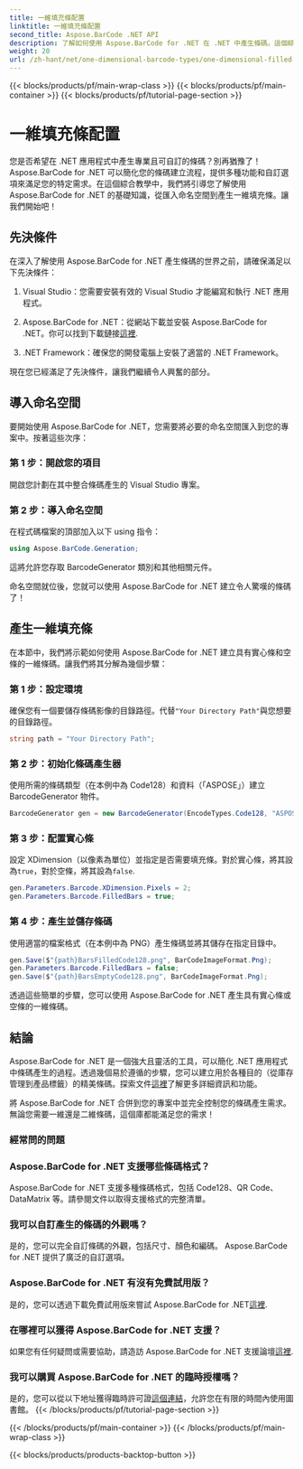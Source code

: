 ```yaml
---
title: 一維填充條配置
linktitle: 一維填充條配置
second_title: Aspose.BarCode .NET API
description: 了解如何使用 Aspose.BarCode for .NET 在 .NET 中產生條碼。這個綜合教程涵蓋了從導入命名空間到創建一維條碼的所有內容。
weight: 20
url: /zh-hant/net/one-dimensional-barcode-types/one-dimensional-filled-bars-configuration/
---
```


{{< blocks/products/pf/main-wrap-class >}}
{{< blocks/products/pf/main-container >}}
{{< blocks/products/pf/tutorial-page-section >}}

# 一維填充條配置


您是否希望在 .NET 應用程式中產生專業且可自訂的條碼？別再猶豫了！ Aspose.BarCode for .NET 可以簡化您的條碼建立流程，提供多種功能和自訂選項來滿足您的特定需求。在這個綜合教學中，我們將引導您了解使用 Aspose.BarCode for .NET 的基礎知識，從匯入命名空間到產生一維填充條。讓我們開始吧！

## 先決條件

在深入了解使用 Aspose.BarCode for .NET 產生條碼的世界之前，請確保滿足以下先決條件：

1. Visual Studio：您需要安裝有效的 Visual Studio 才能編寫和執行 .NET 應用程式。

2.  Aspose.BarCode for .NET：從網站下載並安裝 Aspose.BarCode for .NET。你可以找到下載鏈接[這裡](https://releases.aspose.com/barcode/net/).

3. .NET Framework：確保您的開發電腦上安裝了適當的 .NET Framework。

現在您已經滿足了先決條件，讓我們繼續令人興奮的部分。

## 導入命名空間

要開始使用 Aspose.BarCode for .NET，您需要將必要的命名空間匯入到您的專案中。按著這些次序：

### 第 1 步：開啟您的項目
   開啟您計劃在其中整合條碼產生的 Visual Studio 專案。

### 第 2 步：導入命名空間
   在程式碼檔案的頂部加入以下 using 指令：

   ```csharp
   using Aspose.BarCode.Generation;
   ```

   這將允許您存取 BarcodeGenerator 類別和其他相關元件。

命名空間就位後，您就可以使用 Aspose.BarCode for .NET 建立令人驚嘆的條碼了！

## 產生一維填充條

在本節中，我們將示範如何使用 Aspose.BarCode for .NET 建立具有實心條和空條的一維條碼。讓我們將其分解為幾個步驟：

### 第 1 步：設定環境
   確保您有一個要儲存條碼影像的目錄路徑。代替`"Your Directory Path"`與您想要的目錄路徑。

   ```csharp
   string path = "Your Directory Path";
   ```

### 第 2 步：初始化條碼產生器
   使用所需的條碼類型（在本例中為 Code128）和資料（「ASPOSE」）建立 BarcodeGenerator 物件。

   ```csharp
   BarcodeGenerator gen = new BarcodeGenerator(EncodeTypes.Code128, "ASPOSE");
   ```

### 第 3 步：配置實心條
   設定 XDimension（以像素為單位）並指定是否需要填充條。對於實心條，將其設為`true`，對於空條，將其設為`false`.

   ```csharp
   gen.Parameters.Barcode.XDimension.Pixels = 2;
   gen.Parameters.Barcode.FilledBars = true;
   ```

### 第 4 步：產生並儲存條碼
   使用適當的檔案格式（在本例中為 PNG）產生條碼並將其儲存在指定目錄中。

   ```csharp
   gen.Save($"{path}BarsFilledCode128.png", BarCodeImageFormat.Png);
   gen.Parameters.Barcode.FilledBars = false;
   gen.Save($"{path}BarsEmptyCode128.png", BarCodeImageFormat.Png);
   ```

透過這些簡單的步驟，您可以使用 Aspose.BarCode for .NET 產生具有實心條或空條的一維條碼。

## 結論

Aspose.BarCode for .NET 是一個強大且靈活的工具，可以簡化 .NET 應用程式中條碼產生的過程。透過幾個易於遵循的步驟，您可以建立用於各種目的（從庫存管理到產品標籤）的精美條碼。探索文件[這裡](https://reference.aspose.com/barcode/net/)了解更多詳細資訊和功能。

將 Aspose.BarCode for .NET 合併到您的專案中並完全控制您的條碼產生需求。無論您需要一維還是二維條碼，這個庫都能滿足您的需求！

### 經常問的問題

### Aspose.BarCode for .NET 支援哪些條碼格式？
Aspose.BarCode for .NET 支援多種條碼格式，包括 Code128、QR Code、DataMatrix 等。請參閱文件以取得支援格式的完整清單。

### 我可以自訂產生的條碼的外觀嗎？
是的，您可以完全自訂條碼的外觀，包括尺寸、顏色和編碼。 Aspose.BarCode for .NET 提供了廣泛的自訂選項。

### Aspose.BarCode for .NET 有沒有免費試用版？
是的，您可以透過下載免費試用版來嘗試 Aspose.BarCode for .NET[這裡](https://releases.aspose.com/).

### 在哪裡可以獲得 Aspose.BarCode for .NET 支援？
如果您有任何疑問或需要協助，請造訪 Aspose.BarCode for .NET 支援論壇[這裡](https://forum.aspose.com/c/barcode/13).

### 我可以購買 Aspose.BarCode for .NET 的臨時授權嗎？
是的，您可以從以下地址獲得臨時許可證[這個連結](https://purchase.aspose.com/temporary-license/)，允許您在有限的時間內使用圖書館。
{{< /blocks/products/pf/tutorial-page-section >}}

{{< /blocks/products/pf/main-container >}}
{{< /blocks/products/pf/main-wrap-class >}}

{{< blocks/products/products-backtop-button >}}
